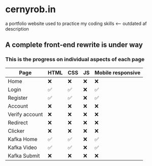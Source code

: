 # cernyrob.in
a portfolio website used to practice my coding skills <-- outdated af description

## A complete front-end rewrite is under way
### This is the progress on individual aspects of each page
| Page | HTML | CSS | JS | Mobile responsive
| -| - | - | - | - |
| Home | ❌ | ❌ | ❌ | ❌ |
| Login | ✅ | ✅ | ❌ | ✅ |
| Register | ✅ | ✅ | ❌ | ✅ |
| Account | ❌ | ❌ | ❌ | ❌ |
| Verify account | ❌ | ❌ | ❌ | ❌ |
| Redirect | ❌ | ❌ | ❌ | ❌ |
| Clicker | ❌ | ❌ | ❌ | ❌ |
| Kafka Home | ✅ | ✅ | ❌ | ✅ |
| Kafka Video | ✅ | ✅ | ❌ | ✅ |
| Kafka Submit | ❌ | ❌ | ❌ | ❌ |
